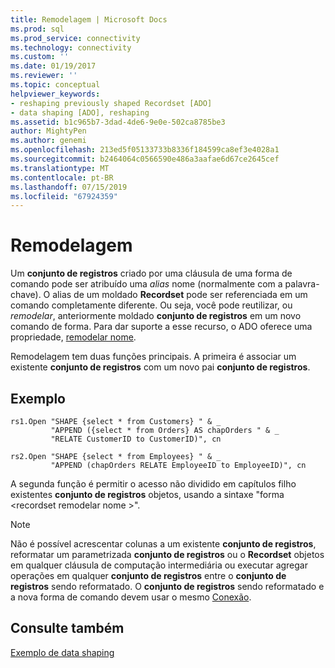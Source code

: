 ```yaml
---
title: Remodelagem | Microsoft Docs
ms.prod: sql
ms.prod_service: connectivity
ms.technology: connectivity
ms.custom: ''
ms.date: 01/19/2017
ms.reviewer: ''
ms.topic: conceptual
helpviewer_keywords:
- reshaping previously shaped Recordset [ADO]
- data shaping [ADO], reshaping
ms.assetid: b1c965b7-3dad-4de6-9e0e-502ca8785be3
author: MightyPen
ms.author: genemi
ms.openlocfilehash: 213ed5f05133733b8336f184599ca8ef3e4028a1
ms.sourcegitcommit: b2464064c0566590e486a3aafae6d67ce2645cef
ms.translationtype: MT
ms.contentlocale: pt-BR
ms.lasthandoff: 07/15/2019
ms.locfileid: "67924359"
---
```

# <a name="reshaping"></a>Remodelagem
Um **conjunto de registros** criado por uma cláusula de uma forma de comando pode ser atribuído uma *alias* nome (normalmente com a palavra-chave). O alias de um moldado **Recordset** pode ser referenciada em um comando completamente diferente. Ou seja, você pode reutilizar, ou *remodelar*, anteriormente moldado **conjunto de registros** em um novo comando de forma. Para dar suporte a esse recurso, o ADO oferece uma propriedade, [remodelar nome](../../../ado/reference/ado-api/reshape-name-property-dynamic-ado.md).  
  
 Remodelagem tem duas funções principais. A primeira é associar um existente **conjunto de registros** com um novo pai **conjunto de registros**.  
  
## <a name="example"></a>Exemplo  
  
```  
rs1.Open "SHAPE {select * from Customers} " & _  
         "APPEND ({select * from Orders} AS chapOrders " & _  
         "RELATE CustomerID to CustomerID)", cn  
  
rs2.Open "SHAPE {select * from Employees} " & _  
         "APPEND (chapOrders RELATE EmployeeID to EmployeeID)", cn  
```  
  
 A segunda função é permitir o acesso não dividido em capítulos filho existentes **conjunto de registros** objetos, usando a sintaxe "forma \<recordset remodelar nome >".  
  
> [!NOTE]
>  Não é possível acrescentar colunas a um existente **conjunto de registros**, reformatar um parametrizada **conjunto de registros** ou o **Recordset** objetos em qualquer cláusula de computação intermediária ou executar agregar operações em qualquer **conjunto de registros** entre o **conjunto de registros** sendo reformatado. O **conjunto de registros** sendo reformatado e a nova forma de comando devem usar o mesmo [Conexão](../../../ado/reference/ado-api/connection-object-ado.md).  
  
## <a name="see-also"></a>Consulte também  
 [Exemplo de data shaping](../../../ado/guide/data/data-shaping-example.md)

